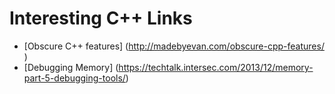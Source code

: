 Interesting C++ Links
=====================

* [Obscure C++ features] (http://madebyevan.com/obscure-cpp-features/ )
* [Debugging Memory] (https://techtalk.intersec.com/2013/12/memory-part-5-debugging-tools/)



